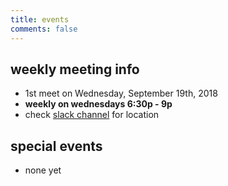 ```yaml
---
title: events
comments: false
---
```


## weekly meeting info
+ 1st meet on Wednesday, September 19th, 2018
+ **weekly on wednesdays 6:30p - 9p**
+ check [slack channel](https://join.slack.com/t/citysecnyc/shared_invite/enQtMzk1NTcyMDQxODkwLTY1NmE2MDZkZjJhZWIxNGNmNWVjMjUwNDc3M2I3YmRiYmQ0NDBlMjk0Zjc4MzNhY2JiYjUzMWNmYTE0MjkyYzI) for location

## special events
+ none yet
